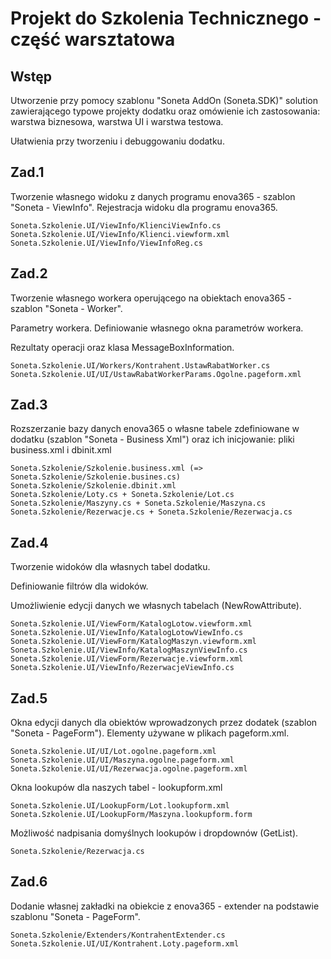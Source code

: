 # Projekt do Szkolenia Technicznego - część warsztatowa

## Wstęp

Utworzenie przy pomocy szablonu "Soneta AddOn (Soneta.SDK)" solution zawierającego typowe projekty dodatku oraz omówienie ich zastosowania: warstwa biznesowa, warstwa UI i warstwa testowa.

Ułatwienia przy tworzeniu i debuggowaniu dodatku. 

## Zad.1

Tworzenie własnego widoku z danych  programu enova365 - szablon "Soneta - ViewInfo". Rejestracja widoku dla programu enova365.

    Soneta.Szkolenie.UI/ViewInfo/KlienciViewInfo.cs
    Soneta.Szkolenie.UI/ViewInfo/Klienci.viewform.xml
    Soneta.Szkolenie.UI/ViewInfo/ViewInfoReg.cs

## Zad.2

Tworzenie własnego workera operującego na obiektach enova365 - szablon "Soneta - Worker".

Parametry workera. Definiowanie własnego okna parametrów workera.

Rezultaty operacji oraz klasa MessageBoxInformation.

    Soneta.Szkolenie.UI/Workers/Kontrahent.UstawRabatWorker.cs
    Soneta.Szkolenie.UI/UI/UstawRabatWorkerParams.Ogolne.pageform.xml

## Zad.3

Rozszerzanie bazy danych enova365 o własne tabele zdefiniowane w dodatku (szablon "Soneta - Business Xml") oraz ich inicjowanie: pliki business.xml i dbinit.xml

    Soneta.Szkolenie/Szkolenie.business.xml (=> Soneta.Szkolenie/Szkolenie.busines.cs)
    Soneta.Szkolenie/Szkolenie.dbinit.xml
    Soneta.Szkolenie/Loty.cs + Soneta.Szkolenie/Lot.cs
    Soneta.Szkolenie/Maszyny.cs + Soneta.Szkolenie/Maszyna.cs
    Soneta.Szkolenie/Rezerwacje.cs + Soneta.Szkolenie/Rezerwacja.cs

## Zad.4

Tworzenie widoków dla własnych tabel dodatku.

Definiowanie filtrów dla widoków.

Umożliwienie edycji danych we własnych tabelach (NewRowAttribute).

    Soneta.Szkolenie.UI/ViewForm/KatalogLotow.viewform.xml
    Soneta.Szkolenie.UI/ViewInfo/KatalogLotowViewInfo.cs
    Soneta.Szkolenie.UI/ViewForm/KatalogMaszyn.viewform.xml
    Soneta.Szkolenie.UI/ViewInfo/KatalogMaszynViewInfo.cs
    Soneta.Szkolenie.UI/ViewForm/Rezerwacje.viewform.xml
    Soneta.Szkolenie.UI/ViewInfo/RezerwacjeViewInfo.cs

## Zad.5

Okna edycji danych dla obiektów wprowadzonych przez dodatek (szablon "Soneta - PageForm"). Elementy używane w plikach pageform.xml.

    Soneta.Szkolenie.UI/UI/Lot.ogolne.pageform.xml
    Soneta.Szkolenie.UI/UI/Maszyna.ogolne.pageform.xml
    Soneta.Szkolenie.UI/UI/Rezerwacja.ogolne.pageform.xml

Okna lookupów dla naszych tabel - lookupform.xml

    Soneta.Szkolenie.UI/LookupForm/Lot.lookupform.xml
    Soneta.Szkolenie.UI/LookupForm/Maszyna.lookupform.form

Możliwość nadpisania domyślnych lookupów i dropdownów (GetList).

    Soneta.Szkolenie/Rezerwacja.cs

## Zad.6

Dodanie własnej zakładki na obiekcie z enova365 - extender na podstawie szablonu "Soneta - PageForm".

    Soneta.Szkolenie/Extenders/KontrahentExtender.cs
    Soneta.Szkolenie.UI/UI/Kontrahent.Loty.pageform.xml
    
